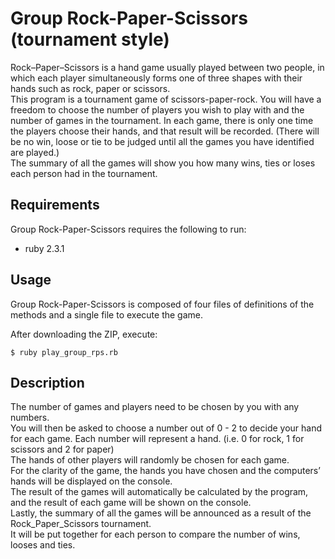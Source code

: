 # Group Rock-Paper-Scissors (tournament style)  
Rock–Paper–Scissors is a hand game usually played between two people, in which each player simultaneously forms one of three shapes with their hands such as rock, paper or scissors.  
This program is a tournament game of scissors-paper-rock. You will have a freedom to choose the number of players you wish to play with and the number of games in the tournament.
In each game, there is only one time the players choose their hands, and that result will be recorded. (There will be no win, loose or tie to be judged until all the games you have identified are played.)  
The summary of all the games will show you how many wins, ties or loses each person had in the tournament.

## Requirements  
Group Rock-Paper-Scissors requires the following to run:
- ruby 2.3.1

## Usage  
Group Rock-Paper-Scissors is composed of four files of definitions of the methods and a single file to execute the game.

After downloading the ZIP, execute:
```
$ ruby play_group_rps.rb
```

## Description  
The number of games and players need to be chosen by you with any numbers.  
You will then be asked to choose a number out of 0 - 2 to decide your hand for each game. Each number will represent a hand. (i.e. 0 for rock, 1 for scissors and 2 for paper)  
The hands of other players will randomly be chosen for each game.  
For the clarity of the game, the hands you have chosen and the computers’ hands will be displayed on the console.  
The result of the games will automatically be calculated by the program, and the result of each game will be shown on the console.  
Lastly, the summary of all the games will be announced as a result of the Rock_Paper_Scissors tournament.  
It will be put together for each person to compare the number of wins, looses and ties.  
